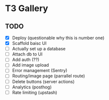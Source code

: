 # T3 Gallery

## TODO

- [x] Deploy (questionable why this is number one)
- [x] Scaffold baisc UI
- [ ] Actually set up a database
- [ ] Attach db to UI
- [ ] Add auth (??)
- [ ] Add image upload
- [ ] Error management (Sentry)
- [ ] Routing/image page (parrallel route)
- [ ] Delete buttons (server actions)
- [ ] Analytics (posthog)
- [ ] Rate limiting (upstash)
